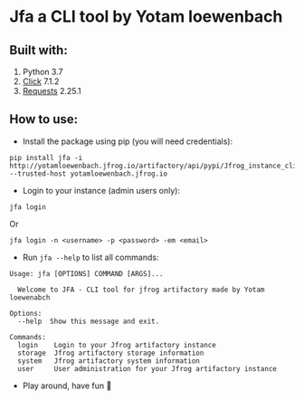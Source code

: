 # Jfa a CLI tool by Yotam loewenbach
## Built with:
1. Python 3.7
2. [Click](https://click.palletsprojects.com/en/7.x/) 7.1.2
3. [Requests](https://pypi.org/project/requests/) 2.25.1
## How to use:
* Install the package using pip (you will need credentials):
``` shell
pip install jfa -i http://yotamloewenbach.jfrog.io/artifactory/api/pypi/Jfrog_instance_cli/simple --trusted-host yotamloewenbach.jfrog.io
```
* Login to your instance (admin users only):
``` shell
jfa login
```
Or
```shell
jfa login -n <username> -p <password> -em <email>
```
* Run `jfa --help` to list all commands:
```shell
Usage: jfa [OPTIONS] COMMAND [ARGS]...

  Welcome to JFA - CLI tool for jfrog artifactory made by Yotam loewenabch

Options:
  --help  Show this message and exit.

Commands:
  login    Login to your Jfrog artifactory instance
  storage  Jfrog artifactory storage information
  system   Jfrog artifactory system information
  user     User administration for your Jfrog artifactory instance
```
* Play around, have fun 🚀